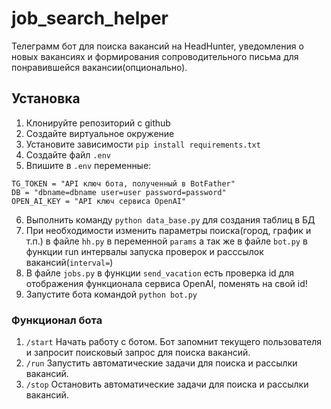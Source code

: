 # job_search_helper

Телеграмм бот для поиска вакансий на HeadHunter, уведомления о новых вакансиях и формирования сопроводительного письма для понравившейся вакансии(опционально).

## Установка

1. Клонируйте репозиторий с github
2. Создайте виртуальное окружение
3. Установите зависимости `pip install requirements.txt`
4. Создайте файл `.env`
5. Впишите в `.env` переменные:
```
TG_TOKEN = "API ключ бота, полученный в BotFather"
DB = "dbname=dbname user=user password=password"
OPEN_AI_KEY = "API ключ сервиса OpenAI"
```
6. Выполнить команду `python data_base.py` для создания таблиц в БД
7. При необходимости изменить параметры поиска(город, график и т.п.) в файле `hh.py` в переменной `params`
а так же в файле `bot.py` в функции run интервалы запуска проверок и расссылок вакансий(`interval=`)
8. В файле `jobs.py` в функции `send_vacation` есть проверка id для отображения функционала сервиса OpenAI, поменять на свой id!
9. Запустите бота командой `python bot.py`


### Функционал бота

1. `/start` Начать работу с ботом. Бот запомнит текущего пользователя и запросит поисковый запрос для поиска вакансий.
2. `/run` Запустить автоматические задачи для поиска и рассылки вакансий.
3. `/stop` Остановить автоматические задачи для поиска и рассылки вакансий.

